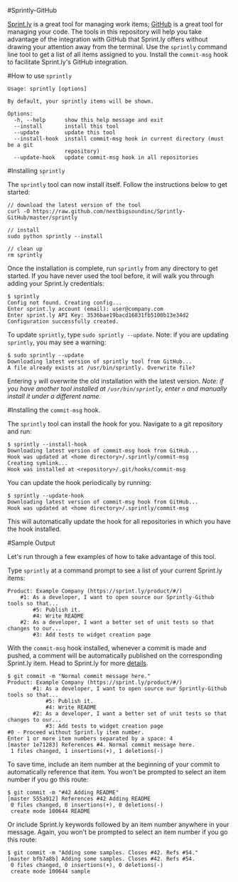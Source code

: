 #Sprintly-GitHub

[Sprint.ly](http://sprint.ly/ 'Sprint.ly') is a great tool for managing work items; [GitHub](http://github.com 'GitHub') is a great tool for managing your code. The tools in this repository will help you take advantage of the integration with GitHub that Sprint.ly offers without drawing your attention away from the terminal. Use the `sprintly` command line tool to get a list of all items assigned to you. Install the `commit-msg` hook to facilitate Sprint.ly's GitHub integration.

#How to use `sprintly`

	Usage: sprintly [options]

	By default, your sprintly items will be shown.
	
	Options:
	  -h, --help      show this help message and exit
	  --install       install this tool
	  --update        update this tool
	  --install-hook  install commit-msg hook in current directory (must be a git
					  repository)
	  --update-hook   update commit-msg hook in all repositories
	  
#Installing `sprintly`

The `sprintly` tool can now install itself. Follow the instructions below to get started:

	// download the latest version of the tool
	curl -O https://raw.github.com/nextbigsoundinc/Sprintly-GitHub/master/sprintly
	
	// install
	sudo python sprintly --install
	
	// clean up
	rm sprintly
	
Once the installation is complete, run `sprintly` from any directory to get started. If you have never used the tool before, it will walk you through adding your Sprint.ly credentials:

	$ sprintly
	Config not found. Creating config...
	Enter sprint.ly account (email): user@company.com
	Enter sprint.ly API Key: 3536bae19bacd16831fb5100b13e34d2
	Configuration successfully created.

To update `sprintly`, type `sudo sprintly --update`. Note: if you are updating `sprintly`, you may see a warning:

	$ sudo sprintly --update
	Downloading latest version of sprintly tool from GitHub...
	A file already exists at /usr/bin/sprintly. Overwrite file? 
	
Entering `y` will overwrite the old installation with the latest version. *Note: if you have another tool installed at `/usr/bin/sprintly`, enter `n` and manually install it under a different name.*

#Installing the `commit-msg` hook.

The `sprintly` tool can install the hook for you. Navigate to a git repository and run:

	$ sprintly --install-hook
	Downloading latest version of commit-msg hook from GitHub...
	Hook was updated at <home directory>/.sprintly/commit-msg
	Creating symlink...
	Hook was installed at <repository>/.git/hooks/commit-msg
	
You can update the hook periodically by running:

	$ sprintly --update-hook
	Downloading latest version of commit-msg hook from GitHub...
	Hook was updated at <home directory>/.sprintly/commit-msg
	
This will automatically update the hook for all repositories in which you have the hook installed.
	
#Sample Output

Let's run through a few examples of how to take advantage of this tool.

Type `sprintly` at a command prompt to see a list of your current Sprint.ly items:

	Product: Example Company (https://sprint.ly/product/#/)
		#1: As a developer, I want to open source our Sprintly-Github tools so that...  
			#5: Publish it.
			#4: Write README
		#2: As a developer, I want a better set of unit tests so that changes to our...
			#3: Add tests to widget creation page

With the `commit-msg` hook installed, whenever a commit is made and pushed, a comment will be automatically published on the corresponding Sprint.ly item. Head to Sprint.ly for more [details](http://support.sprint.ly/kb/integration/available-scmvcs-commands 'Sprint.ly SCM/VCS Commands').
	
	$ git commit -m "Normal commit message here."
	Product: Example Company (https://sprint.ly/product/#/)
			#1: As a developer, I want to open source our Sprintly-Github tools so that...  
				#5: Publish it.
				#4: Write README
			#2: As a developer, I want a better set of unit tests so that changes to our...
				#3: Add tests to widget creation page
	#0 - Proceed without Sprint.ly item number.
	Enter 1 or more item numbers separated by a space: 4
	[master 1e71283] References #4. Normal commit message here.
	 1 files changed, 1 insertions(+), 1 deletions(-)
	 
To save time, include an item number at the beginning of your commit to automatically reference that item. You won't be prompted to select an item number if you go this route:
	
	$ git commit -m "#42 Adding README"
	[master 555a912] References #42 Adding README
	 0 files changed, 0 insertions(+), 0 deletions(-)
	 create mode 100644 README

Or include Sprint.ly keywords followed by an item number anywhere in your message. Again, you won't be prompted to select an item number if you go this route:

	$ git commit -m "Adding some samples. Closes #42. Refs #54."
	[master bfb7a8b] Adding some samples. Closes #42. Refs #54.
	 0 files changed, 0 insertions(+), 0 deletions(-)
	 create mode 100644 sample